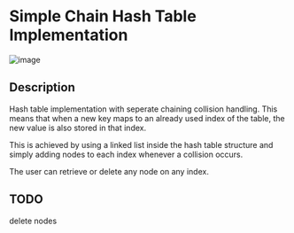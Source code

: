 # Simple Chain Hash Table Implementation
![image](https://user-images.githubusercontent.com/50047346/201488178-37becbfb-e6a9-4e38-b7b1-95f095cf2c8e.png)

## Description

Hash table implementation with seperate chaining collision handling.
This means that when a new key maps to an already used index of the table, the new value is also stored in that index.

This is achieved by using a linked list inside the hash table structure and simply adding nodes to each index whenever a collision occurs.

The user can retrieve or delete any node on any index.



## TODO

delete nodes

